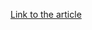 [Link to the article](https://dissectingmalwa.re/i-literally-cant-think-of-a-fitting-pun-mrdec-ransomware.html)
